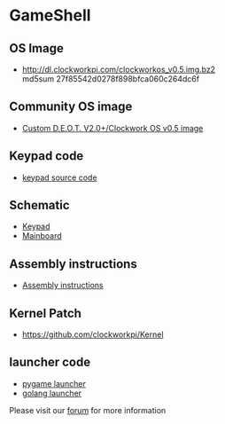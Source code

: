 # GameShell

## OS Image

* http://dl.clockworkpi.com/clockworkos_v0.5.img.bz2  
md5sum 27f85542d0278f898bfca060c264dc6f

## Community OS image

* [Custom D.E.O.T. V2.0+/Clockwork OS v0.5 image](https://forum.clockworkpi.com/t/custom-d-e-o-t-v2-0-clockwork-os-v0-5-image-with-customised-deot-interface-kernel-5-7-optional-1400mhz-oc-debian-10-buster-retroarch-1-9-0-mupen64-plus-more-current-build-200903/5088)


## Keypad code

* [keypad source code](https://github.com/clockworkpi/Keypad.git)

## Schematic

* [Keypad](https://github.com/clockworkpi/GameShellDocs/blob/master/clockwork_Keypad_Schematic.pdf)
* [Mainboard](https://github.com/clockworkpi/GameShellDocs/blob/master/clockwork_Mainboard_Schematic.pdf)

## Assembly instructions

* [Assembly instructions](https://github.com/clockworkpi/GameShellDocs/blob/master/clockwork_GameShell_Assembly_Guide.pdf)



## Kernel Patch
* https://github.com/clockworkpi/Kernel


## launcher code

* [pygame launcher](https://github.com/clockworkpi/launcher.git)
* [golang launcher](https://github.com/clockworkpi/LauncherGoDev.git)




Please visit our [forum](https://forum.clockworkpi.com/) for more information
